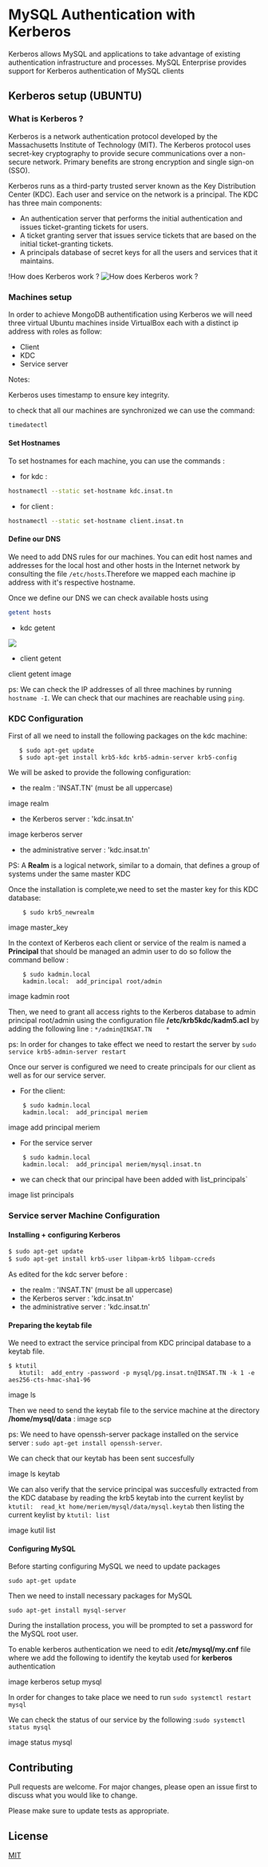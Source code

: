 # MySQL Authentication with Kerberos
Kerberos allows MySQL and applications to take advantage of existing authentication infrastructure and processes. MySQL Enterprise provides support for Kerberos authentication of MySQL clients

## Kerberos setup (UBUNTU)

### What is Kerberos ?

Kerberos is a network authentication protocol developed by the Massachusetts Institute of Technology (MIT). The Kerberos protocol uses secret-key cryptography to provide secure communications over a non-secure network. Primary benefits are strong encryption and single sign-on (SSO).

Kerberos runs as a third-party trusted server known as the Key Distribution Center (KDC). Each user and service on the network is a principal.
The KDC has three main components:
- An authentication server that performs the initial authentication and issues ticket-granting tickets for users.
- A ticket granting server that issues service tickets that are based on the initial ticket-granting tickets.
- A principals database of secret keys for all the users and services that it maintains.

!How does Kerberos work ?
![How does Kerberos work ?](https://www.qomplx.com/content/images/2019/07/kerberos-diagram.png)


### Machines setup

In order to achieve MongoDB authentification using Kerberos we will need three virtual Ubuntu machines inside VirtualBox each with a distinct ip address with roles as follow:

- Client
- KDC
- Service server

Notes: 

Kerberos uses timestamp to ensure key integrity.

to check that all our machines are synchronized we can use the command:
```bash
timedatectl
```
#### Set Hostnames

To set hostnames for each machine, you can use the commands :

- for kdc : 
```bash
hostnamectl --static set-hostname kdc.insat.tn
```
- for client :
```bash
hostnamectl --static set-hostname client.insat.tn
```
#### Define our DNS

We need to add DNS rules for our machines. You can edit host names and addresses for the local host and other hosts in the Internet network by consulting the file `/etc/hosts`.Therefore we mapped each machine ip address with it's respective hostname.

Once we define our DNS we can check available hosts using 
```bash
getent hosts
```

- kdc getent

![](screenshots/ipAddressesKDC.png)
- client getent

client getent image

ps: We can check the IP addresses of all three machines by running `hostname -I`. We can check that our machines are reachable using `ping`.

### KDC Configuration
First of all we need to install the following packages on the kdc machine:
 ```
    $ sudo apt-get update
    $ sudo apt-get install krb5-kdc krb5-admin-server krb5-config
 ```
We will be asked to provide the following configuration:

- the realm : 'INSAT.TN' (must be all uppercase)

image realm

- the Kerberos server : 'kdc.insat.tn'

image kerberos server

- the administrative server : 'kdc.insat.tn' 

PS: A **Realm** is a logical network, similar to a domain, that defines a group of systems under the same master KDC

Once the installation is complete,we need to set the master key for this KDC database:
```
    $ sudo krb5_newrealm
 ```

image master_key

In the context of Kerberos each client or service of the realm is named a **Principal** that should be managed an admin user to do so follow the command bellow :
```
    $ sudo kadmin.local
    kadmin.local:  add_principal root/admin
```

image kadmin root

Then, we need to grant all access rights to the Kerberos database to admin principal root/admin using the configuration file **/etc/krb5kdc/kadm5.acl** by adding the following line : `*/admin@INSAT.TN    *`

ps: In order for changes to take effect we need to restart the server by `sudo service krb5-admin-server restart`

Once our server is configured we need to create principals for our client as well as for our service server.
- For the client: 
```
    $ sudo kadmin.local
    kadmin.local:  add_principal meriem
```
image add principal meriem
- For the service server
```
    $ sudo kadmin.local
    kadmin.local:  add_principal meriem/mysql.insat.tn
```

- we can check that our principal have been added with list_principals`

image list principals
 
### Service server Machine Configuration

#### Installing + configuring Kerberos
```bash
$ sudo apt-get update
$ sudo apt-get install krb5-user libpam-krb5 libpam-ccreds
```
As edited for the kdc server before :
- the realm : 'INSAT.TN' (must be all uppercase)
- the Kerberos server : 'kdc.insat.tn'
- the administrative server : 'kdc.insat.tn'

#### Preparing the keytab file
We need to extract the service principal from KDC principal database to a keytab file.
```
$ ktutil 
   ktutil:  add_entry -password -p mysql/pg.insat.tn@INSAT.TN -k 1 -e aes256-cts-hmac-sha1-96
   ```
   image ls
   
Then we need to send the keytab file to the service machine at the directory **/home/mysql/data** :
 image scp
 
 
ps: We need to have openssh-server package installed on the service server : `sudo apt-get install openssh-server`.

We can check that our keytab has been sent succesfully

image ls keytab

We can also verify that the service principal was succesfully extracted from the KDC database by reading the krb5 keytab into the current keylist by `ktutil:  read_kt home/meriem/mysql/data/mysql.keytab` then listing the current keylist by `ktutil: list`

image kutil list

#### Configuring MySQL

Before starting configuring MySQL we need to update packages 
 ```
 sudo apt-get update
  ```
Then we need to install necessary packages for MySQL
 ```
sudo apt-get install mysql-server
  ```
During the installation process, you will be prompted to set a password for the MySQL root user.

To enable kerberos authentication we need to edit **/etc/mysql/my.cnf** file where we add the following to identify the keytab used for **kerberos** authentication

image kerberos setup mysql

In order for changes to take place we need to run `sudo systemctl restart mysql`

We can check the status of our service by the following :`sudo systemctl status mysql`

image status mysql


## Contributing

Pull requests are welcome. For major changes, please open an issue first
to discuss what you would like to change.

Please make sure to update tests as appropriate.

## License

[MIT](https://choosealicense.com/licenses/mit/)
